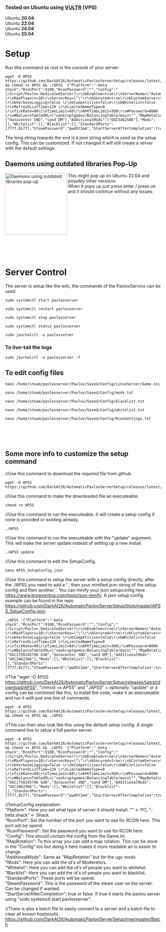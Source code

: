 
### Tested on Ubuntu using [VULTR](https://www.vultr.com/?ref=9611687) (VPS)
Ubuntu **20.04**<br>
Ubuntu **22.04**<br>
Ubuntu **24.04**<br>
Ubuntu **25.04**<br>

# Setup
Run this command as root in the console of your server:
```
wget -O APSS https://github.com/DarkAt26/AutomaticPavlovServerSetup/releases/latest/download/APSS && chmod +x APSS && ./APSS '{"Platform":"-beta shack","RconPort":9100,"RconPassword":"","Config":"[/Script/Pavlov.DedicatedServer]\r\nbEnabled=true\r\nServerName=\"AutomaticPavlovServerSetup\" \r\nMaxPlayers=10\r\nServerKey=\"\"\r\nbSecured=true\r\nbCustomServer=true \r\nbVerboseLogging=false \r\nbCompetitive=false\r\nbWhitelist=false \r\nRefreshListTime=120 \r\nLimitedAmmoType=0 \r\nTickRate=90\r\nTimeLimit=60\r\nAFKTimeLimit=300\r\n#Password=0000 \r\n#BalanceTableURL=\"vankruptgames/BalancingTable/main\"","MapRotation":["datacenter SND","sand DM"],"AdditionalMods":["UGC3462586"],"Mods":[],"Whitelist":[],"Blacklist":[],"StandardPorts":[7777,8177],"SteamPassword":"pwdSt3am","StartServerAfterCompletion":true}'
```
The long string towards the end is a json string which is used as the setup config. This can be customized. If not changed it will still create a server with the default settings.<br>

## Daemons using outdated libraries Pop-Up
<img width="200" align=left alt="Daemons using outdated libraries pop-up" src="https://github.com/user-attachments/assets/a309e47b-2d3b-4607-a6fd-66a20d158119" />
This might pop up on Ubuntu 22.04 and possibly other versions.<br>
When it pops up just press enter / press ok and it should continue without any issues.
<br clear="both" />

<br><br><br>
# Server Control
The server is setup like the wiki, the commands of the PavlovService can be used.
```
sudo systemctl start pavlovserver
```
```
sudo systemctl restart pavlovserver
```
```
sudo systemctl stop pavlovserver
```
```
sudo systemctl status pavlovserver
```

```
sudo journalctl -u pavlovserver
```

### To live-tail the logs
```
sudo journalctl -u pavlovserver -f
```


## To edit config files
```
nano /home/steam/pavlovserver/Pavlov/Saved/Config/LinuxServer/Game.ini
```
```
nano /home/steam/pavlovserver/Pavlov/Saved/Config/mods.txt
```
```
nano /home/steam/pavlovserver/Pavlov/Saved/Config/blacklist.txt
```
```
nano /home/steam/pavlovserver/Pavlov/Saved/Config/whitelist.txt
```
```
nano /home/steam/pavlovserver/Pavlov/Saved/Config/RconSettings.txt
```


<br><br><br>
## Some more info to customize the setup command

//Use this command to download the required file from github.
```
wget -O APSS https://github.com/DarkAt26/AutomaticPavlovServerSetup/releases/latest/download/APSS
```

//Use this command to make the downloaded file an executeable.
```
chmod +x APSS
```

//Use this command to run the executeable. It will create a setup config if none is provided or existing already.
```
./APSS
```
//Use this command to run the executeable with the "update" argument. This will make the server update instead of setting up a new install.
```
./APSS update
```

//Use this command to edit the SetupConfig.
```
nano APSS_SetupConfig.json
```

//Use this command to setup the server with a setup config directly. after the ./APSS you need to add a ' , then your minified json string of the setup config and then another '. You can minify your json setupconfig here https://www.browserling.com/tools/json-minify. A json setup config example can be found in the repo https://github.com/DarkAt26/AutomaticPavlovServerSetup/blob/master/APSS_SetupConfig.json.
```
./APSS '{"Platform":"-beta shack","RconPort":9100,"RconPassword":"","Config":"[/Script/Pavlov.DedicatedServer]\r\nbEnabled=true\r\nServerName=\"AutomaticPavlovServerSetup\" \r\nMaxPlayers=10\r\nServerKey=\"\"\r\nbSecured=true\r\nbCustomServer=true \r\nbVerboseLogging=false \r\nbCompetitive=false\r\nbWhitelist=false \r\nRefreshListTime=120 \r\nLimitedAmmoType=0 \r\nTickRate=90\r\nTimeLimit=60\r\nAFKTimeLimit=300\r\n#Password=0000 \r\n#BalanceTableURL=\"vankruptgames/BalancingTable/main\"","MapRotation":["UGC1758245796 GUN","datacenter SND","sand DM"],"AdditionalMods":["UGC3462586"],"Mods":[],"Whitelist":[],"Blacklist":[],"StandardPorts":[7777,8177],"SteamPassword":"pwdSt3am","StartServerAfterCompletion":true}'
```
//The "wget -O APSS https://github.com/DarkAt26/AutomaticPavlovServerSetup/releases/latest/download/APSS", "chmod +x APSS" and "./APSS" + optionally "update" or a config can be combined like this, to install the code, make it an executeable and run it with just one line of commands.
```
wget -O APSS https://github.com/DarkAt26/AutomaticPavlovServerSetup/releases/latest/download/APSS && chmod +x APSS && ./APSS
```

//This can then also look like this using the default setup config. A single command line to setup a full pavlov server.
```
wget -O APSS https://github.com/DarkAt26/AutomaticPavlovServerSetup/releases/latest/download/APSS && chmod +x APSS && ./APSS '{"Platform":"-beta shack","RconPort":9100,"RconPassword":"","Config":"[/Script/Pavlov.DedicatedServer]\r\nbEnabled=true\r\nServerName=\"AutomaticPavlovServerSetup\" \r\nMaxPlayers=10\r\nServerKey=\"\"\r\nbSecured=true\r\nbCustomServer=true \r\nbVerboseLogging=false \r\nbCompetitive=false\r\nbWhitelist=false \r\nRefreshListTime=120 \r\nLimitedAmmoType=0 \r\nTickRate=90\r\nTimeLimit=60\r\nAFKTimeLimit=300\r\n#Password=0000 \r\n#BalanceTableURL=\"vankruptgames/BalancingTable/main\"","MapRotation":["UGC1758245796 GUN","datacenter SND","sand DM"],"AdditionalMods":["UGC3462586"],"Mods":[],"Whitelist":[],"Blacklist":[],"StandardPorts":[7777,8177],"SteamPassword":"pwdSt3am","StartServerAfterCompletion":true}'
```

//SetupConfig explaination:<br>
"Platform": Here you set what type of server it should install. "" <- PC; "-beta shack" <- Shack<br>
"RconPort": Set the number of the port you want to use for RCON here. This port will be opend.<br>
"RconPassword": Set the password you want to use for RCON here.<br>
"Config": This should contain the config from the Game.ini.<br>
"MapRotation": To this array you can add a map rotation. This can be done in the "Config" too but doing it here makes it more readable an is easier to change.<br>
"AdditionalMods": Same as "MapRotation" but for the ugc mods.<br>
"Mods": Here you can add the id's of Moderators.<br>
"Whitelist": Here you can add the id's of people you want to whitelist.<br>
"Blacklist": Here you can add the id's of people you want to blacklist.<br>
"StandardPorts": These ports will be opend.<br>
"SteamPassword": This is the password of the steam user on the server. Can be changed if wanted.<br>
"StartServerAfterCompletion": true or false. If true it starts the pavlov server using "sudo systemctl start pavlovserver".<br>



//There is also a batch file to easily connect to a server and a batch file to clear all known hosts(ssh). https://github.com/DarkAt26/AutomaticPavlovServerSetup/tree/master/Batch
